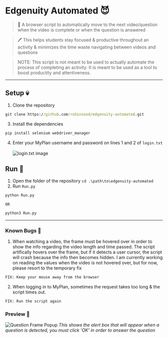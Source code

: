 # Edgenuity Automated 😈
> 🏫 A browser script to automatically move to the next video/question when the video is complete or when the question is answered

> 🖊️ This helps students stay focused & productive throughout an activity & minimizes the time waste navigating between videos and questions

> NOTE: This script is not meant to be used to actually automate the process of completing an activity. It is meant to be used as a tool to boost productity and attentiveness. 
---
## Setup 💀
1. Clone the repository 
```cmd
git clone https://github.com/rohinsood/edgenuity-automated.git
```
3. Install the dependencies 
```cmd
pip install selenium webdriver_manager
```
4. Enter your MyPlan username and password on lines 1 and 2 of ```login.txt``` <br /><br />
![login.txt image](https://cdn.discordapp.com/attachments/882455696199807007/988711576137793536/unknown.png)

## Run 🥶
1. Open the folder of the repository ```cd .\path\to\edgenuity-automated```
2. Run ```Run.py``` 
```cmd
python Run.py
```
```OR```
```cmd
python3 Run.py
```
---
### Known Bugs 🤫
1. When watching a video, the frame must be hovered over in order to show the info regarding the video length and time passed. The script artifically hovers over the frame, but if it detects a user cursor, the script will crash because the info then becomes hidden. I am currently working on reading the values when the video is not hovered over, but for now, please resort to the temporary fix
```cmd
FIX: Keep your mouse away from the browser
```
2. When logging in to MyPlan, sometimes the request takes too long & the script times out.
```cmd
FIX: Run the script again
```
### Preview 🤑
![Question Frame Popup](https://cdn.discordapp.com/attachments/882455696199807007/988707957439090729/unknown.png)
_This shows the alert box that will appear when a question is detected, you must click 'OK' in order to answer the question_

